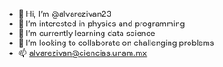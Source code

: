 - 👋 Hi, I’m @alvarezivan23
- 👀 I’m interested in physics and programming
- 🌱 I’m currently learning data science
- 💞️ I’m looking to collaborate on challenging problems
- 📫 alvarezivan@ciencias.unam.mx

<!---
alvarezivan23/alvarezivan23 is a ✨ special ✨ repository because its `README.md` (this file) appears on your GitHub profile.
You can click the Preview link to take a look at your changes.
--->
